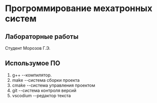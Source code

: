 # Прогроммирование мехатронных систем

## Лабораторные работы

Студент Морозов Г.Э.

## Использумое ПО

1. g++ --компилятор.
1. make --система сборки проекта
1. cmake --система управления проектом
1. git --система контроля версий
1. vscodium --редактор текста